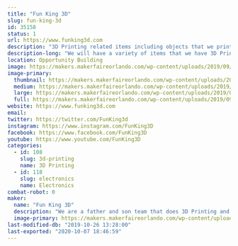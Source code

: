 ```yaml
---
title: "Fun King 3D"
slug: fun-king-3d
id: 35158
status: 1
url: https://www.funking3d.com
description: "3D Printing related items including objects that we printed as well as the printers. We will be displaying the FK-1 for the first time in public!! The FK-1 is a 1200x400x475mm home designed and built 3D Printer! Come see this monster!"
description-long: "We will have a variety of items that we have 3D Printed. We will also have a couple of printers on display. The FK-1 will be the center piece of our display this year and it is the first time it will be seen in public. This project was over 8 months in the making and it is a sight to see. With a build capacity of 1200x400x475mm it has the potential to build some amazing things."
location: Opportunity Building
image: https://makers.makerfaireorlando.com/wp-content/uploads/2019/09/20181111_111615-1-1024x576.jpg
image-primary:
  thumbnail: https://makers.makerfaireorlando.com/wp-content/uploads/2019/09/20181111_111615-1-150x150.jpg
  medium: https://makers.makerfaireorlando.com/wp-content/uploads/2019/09/20181111_111615-1-300x169.jpg
  large: https://makers.makerfaireorlando.com/wp-content/uploads/2019/09/20181111_111615-1-1024x576.jpg
  full: https://makers.makerfaireorlando.com/wp-content/uploads/2019/09/20181111_111615-1.jpg
website: https://www.funking3d.com
email: 
twitter: https://twitter.com/FunKing3d
instagram: https://www.instagram.com/FunKing3D
facebook: https://www.facebook.com/FunKing3D
youtube: https://www.youtube.com/FunKing3D
categories:
  - id: 108
    slug: 3d-printing
    name: 3D Printing
  - id: 118
    slug: electronics
    name: Electronics
combat-robot: 0
maker:
  name: "Fun King 3D"
  description: "We are a father and son team that does 3D Printing and Electronic Projects on YouTube. We love to learn, and teach what we learn."
  image-primary: https://makers.makerfaireorlando.com/wp-content/uploads/2018/07/20180312_200118-1024x576.jpg
last-modified-db: "2019-10-26 13:28:00"
last-exported: "2020-10-07 18:46:59"
---
```

